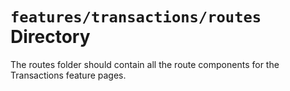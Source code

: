 # `features/transactions/routes` Directory

The routes folder should contain all the route components for the Transactions feature pages.
